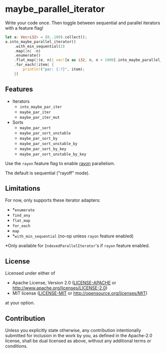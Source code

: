 # maybe_parallel_iterator

Write your code once. Then toggle between sequential and parallel iterators with a feature flag!

```rust
let a: Vec<i32> = (0..100).collect();
a.into_maybe_parallel_iterator()
    .with_min_sequential(2)
    .map(|n| -n)
    .enumerate()
    .flat_map(|(e, n)| vec![e as i32, n, n + 1000].into_maybe_parallel_iterator())
    .for_each(|item| {
        println!("par: {:?}", item);
    })
```

## Features

- Iterators
  - `into_maybe_par_iter`
  - `maybe_par_iter`
  - `maybe_par_iter_mut`
- Sorts
  - `maybe_par_sort`
  - `maybe_par_sort_unstable`
  - `maybe_par_sort_by`
  - `maybe_par_sort_unstable_by`
  - `maybe_par_sort_by_key`
  - `maybe_par_sort_unstable_by_key`

Use the `rayon` feature flag to enable [rayon](https://github.com/rayon-rs/rayon) parallelism.

The default is sequential ("rayoff" mode).

## Limitations

For now, only supports these iterator adapters:

- *`enumerate`
- `find_any`
- `flat_map`
- `for_each`
- `map`
- *`with_min_sequential` (no-op unless `rayon` feature enabled)

*Only available for `IndexedParallelIterator`'s if `rayon` feature enabled.

## License

Licensed under either of

* Apache License, Version 2.0
  ([LICENSE-APACHE](LICENSE-APACHE) or http://www.apache.org/licenses/LICENSE-2.0)
* MIT license
  ([LICENSE-MIT](LICENSE-MIT) or http://opensource.org/licenses/MIT)

at your option.

## Contribution

Unless you explicitly state otherwise, any contribution intentionally submitted
for inclusion in the work by you, as defined in the Apache-2.0 license, shall be
dual licensed as above, without any additional terms or conditions.